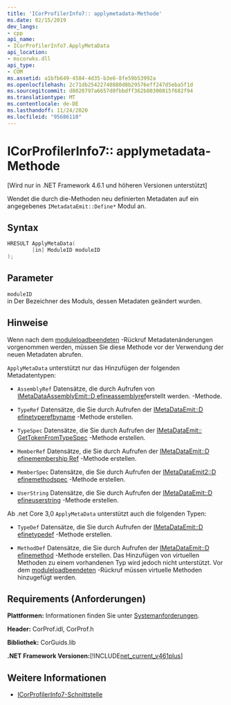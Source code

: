 ```yaml
---
title: 'ICorProfilerInfo7:: applymetadata-Methode'
ms.date: 02/15/2019
dev_langs:
- cpp
api_name:
- ICorProfilerInfo7.ApplyMetaData
api_location:
- mscorwks.dll
api_type:
- COM
ms.assetid: a1bfb649-4584-4d35-b3e6-8fe59b53992a
ms.openlocfilehash: 2c71db25422740880d8b29576eff247d5eba5f1d
ms.sourcegitcommit: d8020797a6657d0fbbdff362b80300815f682f94
ms.translationtype: MT
ms.contentlocale: de-DE
ms.lasthandoff: 11/24/2020
ms.locfileid: "95686110"
---
```

# <a name="icorprofilerinfo7applymetadata-method"></a>ICorProfilerInfo7:: applymetadata-Methode

[Wird nur in .NET Framework 4.6.1 und höheren Versionen unterstützt]  
  
 Wendet die durch die-Methoden neu definierten Metadaten auf ein angegebenes `IMetadataEmit::Define*` Modul an.  
  
## <a name="syntax"></a>Syntax  
  
```cpp
HRESULT ApplyMetaData(  
        [in] ModuleID moduleID  
);  
```  
  
## <a name="parameters"></a>Parameter  

 `moduleID`  
 in Der Bezeichner des Moduls, dessen Metadaten geändert wurden.  
  
## <a name="remarks"></a>Hinweise  

 Wenn nach dem [moduleloadbeendeten](icorprofilercallback-moduleloadfinished-method.md) -Rückruf Metadatenänderungen vorgenommen werden, müssen Sie diese Methode vor der Verwendung der neuen Metadaten abrufen.  
  
 `ApplyMetaData` unterstützt nur das Hinzufügen der folgenden Metadatentypen:  
  
- `AssemblyRef` Datensätze, die durch Aufrufen von [IMetaDataAssemblyEmit::D efineassemblyref](../metadata/imetadataassemblyemit-defineassemblyref-method.md)erstellt werden. -Methode.  
  
- `TypeRef` Datensätze, die Sie durch Aufrufen der [IMetaDataEmit::D efinetyperefbyname](../metadata/imetadataemit-definetyperefbyname-method.md) -Methode erstellen.  
  
- `TypeSpec` Datensätze, die Sie durch Aufrufen der [IMetaDataEmit:: GetTokenFromTypeSpec](../metadata/imetadataemit-gettokenfromtypespec-method.md) -Methode erstellen.  
  
- `MemberRef` Datensätze, die Sie durch Aufrufen der [IMetaDataEmit::D efinemembership Ref](../metadata/imetadataemit-definememberref-method.md) -Methode erstellen.  
  
- `MemberSpec` Datensätze, die Sie durch Aufrufen der [IMetaDataEmit2::D efinemethodspec](../metadata/imetadataemit2-definemethodspec-method.md) -Methode erstellen.  
  
- `UserString` Datensätze, die Sie durch Aufrufen der [IMetaDataEmit::D efineuserstring](../metadata/imetadataemit-defineuserstring-method.md) -Methode erstellen.  

Ab .net Core 3,0 `ApplyMetaData` unterstützt auch die folgenden Typen:

- `TypeDef` Datensätze, die Sie durch Aufrufen der [IMetaDataEmit::D efinetypedef](../metadata/imetadataemit-definetypedef-method.md) -Methode erstellen.

- `MethodDef` Datensätze, die Sie durch Aufrufen der [IMetaDataEmit::D efinemethod](../metadata/imetadataemit-definemethod-method.md) -Methode erstellen. Das Hinzufügen von virtuellen Methoden zu einem vorhandenen Typ wird jedoch nicht unterstützt. Vor dem [moduleloadbeendeten](icorprofilercallback-moduleloadfinished-method.md) -Rückruf müssen virtuelle Methoden hinzugefügt werden.

## <a name="requirements"></a>Requirements (Anforderungen)  

 **Plattformen:** Informationen finden Sie unter [Systemanforderungen](../../get-started/system-requirements.md).  
  
 **Header:** CorProf.idl, CorProf.h  
  
 **Bibliothek:** CorGuids.lib  
  
 **.NET Framework Versionen:**[!INCLUDE[net_current_v461plus](../../../../includes/net-current-v461plus-md.md)]  
  
## <a name="see-also"></a>Weitere Informationen

- [ICorProfilerInfo7-Schnittstelle](icorprofilerinfo7-interface.md)
